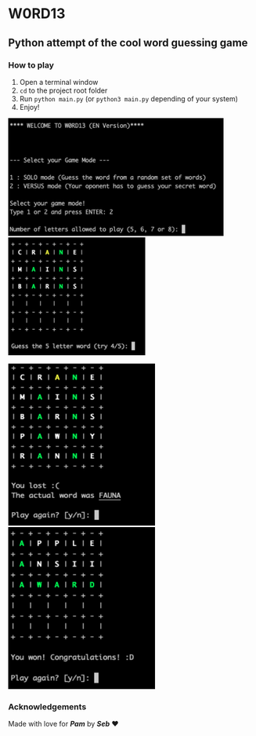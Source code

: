 # W0RD13

## Python attempt of the cool word guessing game

### How to play
1. Open a terminal window
2. `cd` to the project root folder
2. Run `python main.py` (or `python3 main.py` depending of your system)
3. Enjoy!

<p float="left">
    <img src="readme_images/landing.png" width="440" height="240">
    <img src="readme_images/try.png" width="280" height="240">
</p>

<p float="left">
    <img src="readme_images/defeat.png" width="300" height="330">
    <img src="readme_images/victory.png" width="300" height="330">
</p>

### Acknowledgements
Made with love for ***Pam*** by ***Seb*** :heart:
